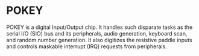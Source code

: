 # POKEY

POKEY is a digital Input/Output chip. It handles such disparate tasks as the serial I/O (SIO) bus and its peripherals, audio generation, keyboard scan, and random number generation. It also digitizes the resistive paddle inputs and controls maskable interrupt (IRQ) requests from peripherals.